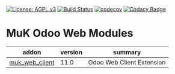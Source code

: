 [![License: AGPL v3](https://img.shields.io/badge/License-AGPL%20v3-blue.svg)](https://www.gnu.org/licenses/agpl-3.0)
[![Build Status](https://travis-ci.org/muk-it/muk_web.svg?branch=11.0)](https://travis-ci.org/muk-it/muk_web)
[![codecov](https://codecov.io/gh/muk-it/muk_web/branch/11.0/graph/badge.svg)](https://codecov.io/gh/muk-it/muk_web)
[![Codacy Badge](https://api.codacy.com/project/badge/Grade/eff47569926c435d98a3187623615bc4)](https://www.codacy.com/app/keshrath/muk_web?utm_source=github.com&amp;utm_medium=referral&amp;utm_content=muk-it/muk_web&amp;utm_campaign=Badge_Grade)

# MuK Odoo Web Modules

addon | version | summary
--- | --- | ---
[muk_web_client](muk_web_client/) | 11.0 | Odoo Web Client Extension
